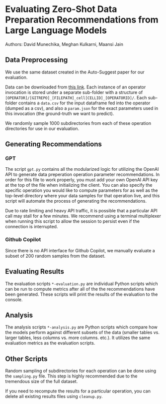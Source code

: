 # Evaluating Zero-Shot Data Preparation Recommendations from Large Language Models
Authors: David Munechika, Meghan Kulkarni, Maansi Jain

## Data Preprocessing
We use the same dataset created in the Auto-Suggest paper for our evaluation.

Data can be downloaded from [this link](https://onedrive.live.com/?authkey=!AGJdHNaO9kJuoLs&id=4EEA81351AF2D84B!7570&cid=4EEA81351AF2D84B). Each instance of an operator invocation is stored under a separate sub-folder with a structure of `[OPERATOR]/[GITREPO]_[FILEPATH]_cell[CELLID]_[OPERATORID]/`. Each sub-folder contains a `data.csv` for the input dataframe fed into the operator (dumped as a csv), and also a `param.json` for the exact parameters used in this invocation (the ground-truth we want to predict).

We randomly sample 1000 subdirectories from each of these operation directories for use in our evaluation.

## Generating Recommendations

### GPT
The script `gpt.py` contains all the modularized logic for utilizing the OpenAI API to generate data preperation operation parameter recommendations. In order for this file to work properly, you must add your own OpenAI API key at the top of the file when initializing the client. You can also specify the specific operation you would like to compute parameters for as well as the top-level directory where your data samples for that operation live, and this script will automate the process of generating the recommendations. 

Due to rate limiting and heavy API traffic, it is possible that a particular API call may stall for a few minutes. We recommend using a terminal multiplexer when running this script to allow the session to persist even if the connection is interrupted. 

### Github Copilot
Since there is no API interface for Github Copilot, we manually evaluate a subset of 200 random samples from the dataset.

## Evaluating Results

The evaluation scripts `*-evaluation.py` are individual Python scripts which can be run to compute metrics after all of the the recommendations have been generated. These scripts will print the results of the evaluation to the console.

## Analysis

The analysis scripts `*-analysis.py` are Python scripts which compare how the models perform against different subsets of the data (smaller tables vs. larger tables, less columns vs. more columns. etc.). It utilizes the same evaluation metrics as the evaluation scripts.

## Other Scripts

Random sampling of subdirectories for each operation can be done using the `sampling.py` file. This step is highly recommended due to the tremendous size of the full dataset.

If you need to recompute the results for a particular operation, you can delete all existing results files using `cleanup.py`.

